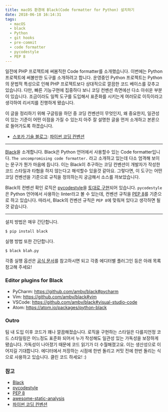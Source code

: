```yaml
---
title: macOS 환경에 Black(Code formatter for Python) 설치하기
date: 2018-06-18 16:14:31
tags:
  - macOS
  - black
  - Python
  - git hooks
  - pre-commit
  - code formatter
  - pycodestyle
  - PEP 8
---
```


일전에 PHP 프로젝트에 써봄직한 Code formatter를 소개했습니다. 이번에는 Python 프로젝트에 써볼만한 도구를 소개하려고 합니다. 운영중인 Python 프로젝트는 Python의 문법적 특성으로 인해 PHP 프로젝트보다 상대적으로 깔끔한 코드 베이스를 갖추고 있습니다. 다만, 빠른 기능구현에 집중하다 보니 코딩 컨벤션 측면에선 다소 아쉬운 부분이 있습니다. 조금이라도 일찍 도구를 도입해서 표준화를 시키는게 여러모로 이득이라고 생각하여 리서치를 진행하게 됐습니다.<!-- more -->

이 글을 정리하기 위해 구글링을 하던 중 코딩 컨벤션이 무엇인지, 왜 중요한지, 일관성이 있는 기준이 어떤 이점을 가질 수 있는지 아주 잘 설명한 글을 먼저 소개하고 본론으로 들어가도록 하겠습니다.

- [스포카 기술 블로그](https://spoqa.github.io/): [파이썬 코딩 컨벤션](https://spoqa.github.io/2012/08/03/about-python-coding-convention.html)

---

[Black](https://github.com/ambv/black)을 소개합니다. Black은 Python 언어에서 사용할수 있는 Code formatter입니다. `The uncompromising code formatter.` 라고 소개하고 있는데 다소 엄격해 보이는 문구가 뭔가 마음에 듭니다. 이는 Black이 추구하는 코딩 컨벤션이 개발자가 작성한 코드 스타일과 타협을 하지 않는다고 해석할수 있을것 같아요. 그렇다면, 이 도구는 어떤 코딩 컨벤션을 기준으로 규칙을 정의하는지 궁금해서 소스를 까보았습니다.

Black의 컨벤션 확인 로직은 [pycodestyle](https://github.com/PyCQA/pycodestyle)을 [토대로 구현](https://github.com/PyCQA/pycodestyle/blob/master/pycodestyle.py)되어 있습니다. `pycodestyle`은 Python 언어에서 사용하는 linter라고 볼 수 있는데, 컨벤션 규칙을 [PEP 8](https://www.python.org/dev/peps/pep-0008/)를 기준으로 하고 있습니다. 따라서, Black의 컨벤션 규칙은 `PEP 8`에 맞춰져 있다고 생각하면 될것 같습니다.

---

설치 방법은 매우 간단합니다.

```shell
$ pip install black
```

실행 방법 또한 간단합니다.

```shell
$ black blah.py
```

각종 실행 옵션은 [공식 문서](https://github.com/ambv/black#command-line-options)를 참고하시면 되고 각종 에디터별 플러그인 등은 아래 목록 참고해 주세요!

### Editor plugins for Black
- PyCharm: https://github.com/ambv/black#pycharm
- Vim: https://github.com/ambv/black#vim
- VSCode: https://github.com/ambv/black#visual-studio-code
- Atom: https://atom.io/packages/python-black


### Outro
팀 내 도입 이후 코드가 꽤나 깔끔해졌습니다. 로직을 구현하는 스타일은 다를지언정 코드 스타일링은 어느정도 표준화 되어서 누가 작성해도 일관성 있는 가독성을 보장하게 됐습니다. 가독성이 나아졌기 때문에 코드 읽기가 더 수월해졌고요. 이는 생산성으로 이어지길 기대합니다. 에디터에서 저장하는 시점에 한번 돌리고 커밋 전에 한번 돌리는 식으로 사용하고 있습니다. 클린 코드 하세요! :)


### 참고
- [Black](https://github.com/ambv/black)
- [pycodestyle](https://github.com/PyCQA/pycodestyle)
- [PEP 8](https://www.python.org/dev/peps/pep-0008/)
- [awesome-static-analysis](https://github.com/mre/awesome-static-analysis/)
- [파이썬 코딩 컨벤션](https://spoqa.github.io/2012/08/03/about-python-coding-convention.html)

